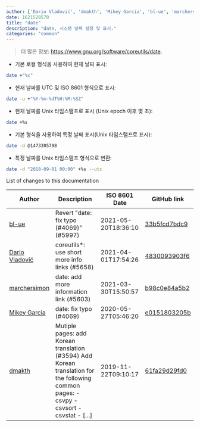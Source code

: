 ```yaml
---
author: ['Dario Vladović', 'dmakth', 'Mikey Garcia', 'bl-ue', 'marchersimon']
date: 1621528570
title: "date"
description: "date, 시스템 날짜 설정 및 표시."
categories: "common"
---
```

> 더 많은 정보: <https://www.gnu.org/software/coreutils/date>.

- 기본 로컬 형식을 사용하여 현재 날짜 표시:

```bash
date +"%c"
```

- 현재 날짜를 UTC 및 ISO 8601 형식으로 표시:

```bash
date -u +"%Y-%m-%dT%H:%M:%SZ"
```

- 현재 날짜를 Unix 타임스탬프로 표시 (Unix epoch 이후 몇 초):

```bash
date +%s
```

- 기본 형식을 사용하여 특정 날짜 표시(Unix 타임스탬프로 표시):

```bash
date -d @1473305798
```

- 특정 날짜를 Unix 타임스탬프 형식으로 변환:

```bash
date -d "2018-09-01 00:00" +%s --utc
```
List of changes to this documentation


Author | Description | ISO 8601 Date | GitHub link
------|-----|-----|-----
[bl-ue](mailto:54780737+bl-ue@users.noreply.github.com) | Revert "date: fix typo (#4069)" (#5997) | 2021-05-20T18:36:10 | [33b5fcd7bdc9](https://github.com/tldr-pages/tldr/commit/33b5fcd7bdc9e3e169e3a3c5c8b767dcb05b770e)
[Dario Vladović](mailto:d.vladimyr@gmail.com) | coreutils*: use short more info links (#5658) | 2021-04-01T17:54:26 | [4830093903f6](https://github.com/tldr-pages/tldr/commit/4830093903f66ccf3ebbc2ecf477286e45edac59)
[marchersimon](mailto:50295997+marchersimon@users.noreply.github.com) | date: add more information link (#5603) | 2021-03-30T15:50:57 | [b98c0e84a5b2](https://github.com/tldr-pages/tldr/commit/b98c0e84a5b2228add4fe1831fd2eb151c14bca1)
[Mikey Garcia](mailto:gikeymarcia@gmail.com) | date: fix typo (#4069) | 2020-05-27T05:46:20 | [e0151803205b](https://github.com/tldr-pages/tldr/commit/e0151803205bb7efa1e2222a979580dbcfc19589)
[dmakth](mailto:49394293+dmakth@users.noreply.github.com) | Mutiple pages: add Korean translation (#3594) Add Korean translation for the following common pages: - csvpy - csvsort - csvstat - [...] | 2019-11-22T09:10:17 | [61fa29d29fd0](https://github.com/tldr-pages/tldr/commit/61fa29d29fd0c99587f5d0069bb7587567db3c32)

